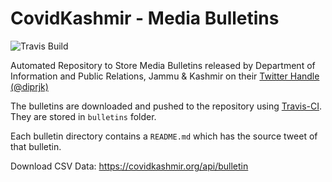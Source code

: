 # CovidKashmir - Media Bulletins

![Travis Build](https://travis-ci.org/haideralipunjabi/covidkashmir-mediabulletins.svg?branch=master)

Automated Repository to Store Media Bulletins released by Department of Information and Public Relations, Jammu & Kashmir on their [Twitter Handle (@diprjk)](https://twitter.com/diprjk)

The bulletins are downloaded and pushed to the repository using [Travis-CI](https://travis-ci.org). They are stored in `bulletins` folder.

Each bulletin directory contains a `README.md` which has the source tweet of that bulletin.

Download CSV Data: https://covidkashmir.org/api/bulletin
